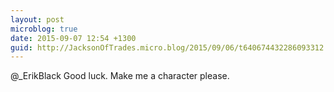```yaml
---
layout: post
microblog: true
date: 2015-09-07 12:54 +1300
guid: http://JacksonOfTrades.micro.blog/2015/09/06/t640674432286093312.html
---
```

@_ErikBlack Good luck. Make me a character please.
